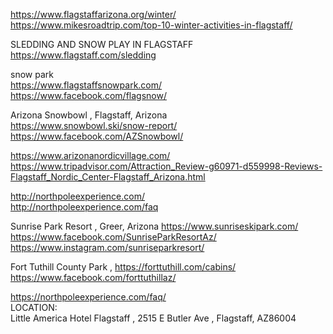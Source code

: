 



 
https://www.flagstaffarizona.org/winter/     
https://www.mikesroadtrip.com/top-10-winter-activities-in-flagstaff/    
     
SLEDDING AND SNOW PLAY IN FLAGSTAFF     
https://www.flagstaff.com/sledding         
     
snow park       
https://www.flagstaffsnowpark.com/     
https://www.facebook.com/flagsnow/     


Arizona Snowbowl ,  Flagstaff, Arizona    
https://www.snowbowl.ski/snow-report/    
https://www.facebook.com/AZSnowbowl/    

https://www.arizonanordicvillage.com/    
https://www.tripadvisor.com/Attraction_Review-g60971-d559998-Reviews-Flagstaff_Nordic_Center-Flagstaff_Arizona.html     

http://northpoleexperience.com/     
http://northpoleexperience.com/faq     



Sunrise Park Resort ,  Greer, Arizona
https://www.sunriseskipark.com/      
https://www.facebook.com/SunriseParkResortAz/   
https://www.instagram.com/sunriseparkresort/    


Fort Tuthill County Park    , 
https://forttuthill.com/cabins/   
https://www.facebook.com/forttuthillaz/     

https://northpoleexperience.com/faq/     
LOCATION:     
Little America Hotel Flagstaff ,  2515 E Butler Ave , Flagstaff, AZ86004        




